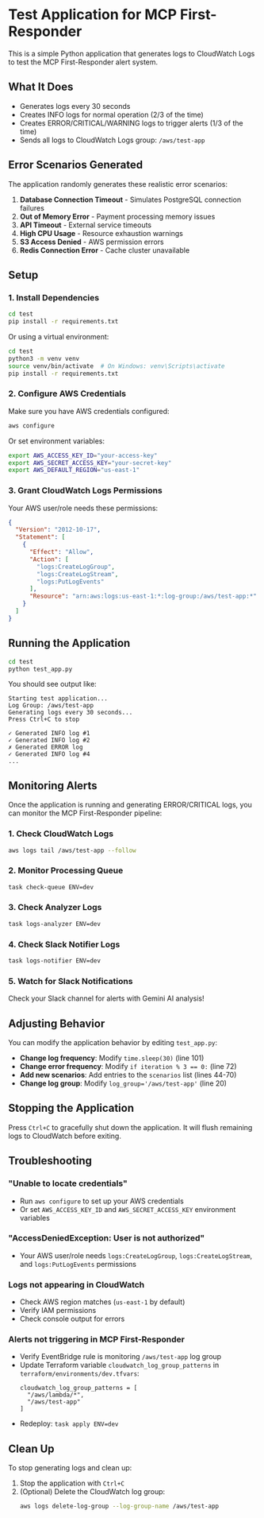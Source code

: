 # Test Application for MCP First-Responder

This is a simple Python application that generates logs to CloudWatch Logs to test the MCP First-Responder alert system.

## What It Does

- Generates logs every 30 seconds
- Creates INFO logs for normal operation (2/3 of the time)
- Creates ERROR/CRITICAL/WARNING logs to trigger alerts (1/3 of the time)
- Sends all logs to CloudWatch Logs group: `/aws/test-app`

## Error Scenarios Generated

The application randomly generates these realistic error scenarios:

1. **Database Connection Timeout** - Simulates PostgreSQL connection failures
2. **Out of Memory Error** - Payment processing memory issues
3. **API Timeout** - External service timeouts
4. **High CPU Usage** - Resource exhaustion warnings
5. **S3 Access Denied** - AWS permission errors
6. **Redis Connection Error** - Cache cluster unavailable

## Setup

### 1. Install Dependencies

```bash
cd test
pip install -r requirements.txt
```

Or using a virtual environment:

```bash
cd test
python3 -m venv venv
source venv/bin/activate  # On Windows: venv\Scripts\activate
pip install -r requirements.txt
```

### 2. Configure AWS Credentials

Make sure you have AWS credentials configured:

```bash
aws configure
```

Or set environment variables:

```bash
export AWS_ACCESS_KEY_ID="your-access-key"
export AWS_SECRET_ACCESS_KEY="your-secret-key"
export AWS_DEFAULT_REGION="us-east-1"
```

### 3. Grant CloudWatch Logs Permissions

Your AWS user/role needs these permissions:

```json
{
  "Version": "2012-10-17",
  "Statement": [
    {
      "Effect": "Allow",
      "Action": [
        "logs:CreateLogGroup",
        "logs:CreateLogStream",
        "logs:PutLogEvents"
      ],
      "Resource": "arn:aws:logs:us-east-1:*:log-group:/aws/test-app:*"
    }
  ]
}
```

## Running the Application

```bash
cd test
python test_app.py
```

You should see output like:

```
Starting test application...
Log Group: /aws/test-app
Generating logs every 30 seconds...
Press Ctrl+C to stop

✓ Generated INFO log #1
✓ Generated INFO log #2
✗ Generated ERROR log
✓ Generated INFO log #4
...
```

## Monitoring Alerts

Once the application is running and generating ERROR/CRITICAL logs, you can monitor the MCP First-Responder pipeline:

### 1. Check CloudWatch Logs

```bash
aws logs tail /aws/test-app --follow
```

### 2. Monitor Processing Queue

```bash
task check-queue ENV=dev
```

### 3. Check Analyzer Logs

```bash
task logs-analyzer ENV=dev
```

### 4. Check Slack Notifier Logs

```bash
task logs-notifier ENV=dev
```

### 5. Watch for Slack Notifications

Check your Slack channel for alerts with Gemini AI analysis!

## Adjusting Behavior

You can modify the application behavior by editing `test_app.py`:

- **Change log frequency**: Modify `time.sleep(30)` (line 101)
- **Change error frequency**: Modify `if iteration % 3 == 0:` (line 72)
- **Add new scenarios**: Add entries to the `scenarios` list (lines 44-70)
- **Change log group**: Modify `log_group='/aws/test-app'` (line 20)

## Stopping the Application

Press `Ctrl+C` to gracefully shut down the application. It will flush remaining logs to CloudWatch before exiting.

## Troubleshooting

### "Unable to locate credentials"
- Run `aws configure` to set up your AWS credentials
- Or set `AWS_ACCESS_KEY_ID` and `AWS_SECRET_ACCESS_KEY` environment variables

### "AccessDeniedException: User is not authorized"
- Your AWS user/role needs `logs:CreateLogGroup`, `logs:CreateLogStream`, and `logs:PutLogEvents` permissions

### Logs not appearing in CloudWatch
- Check AWS region matches (`us-east-1` by default)
- Verify IAM permissions
- Check console output for errors

### Alerts not triggering in MCP First-Responder
- Verify EventBridge rule is monitoring `/aws/test-app` log group
- Update Terraform variable `cloudwatch_log_group_patterns` in `terraform/environments/dev.tfvars`:
  ```hcl
  cloudwatch_log_group_patterns = [
    "/aws/lambda/*",
    "/aws/test-app"
  ]
  ```
- Redeploy: `task apply ENV=dev`

## Clean Up

To stop generating logs and clean up:

1. Stop the application with `Ctrl+C`
2. (Optional) Delete the CloudWatch log group:
   ```bash
   aws logs delete-log-group --log-group-name /aws/test-app
   ```
